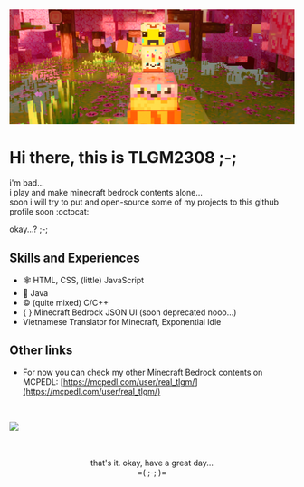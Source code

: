 <img src="images/birthdaytlv2_banner.png">

# Hi there, this is TLGM2308 ;-;

i'm bad...\
i play and make minecraft bedrock contents alone...\
soon i will try to put and open-source some of my projects to this github profile soon :octocat:

okay...? ;-;

## Skills and Experiences
* 🕸️ HTML, CSS, (little) JavaScript
* 🍵 Java
* ©️ (quite mixed) C/C++
* { } Minecraft Bedrock JSON UI (soon deprecated nooo...)
* Vietnamese Translator for Minecraft, Exponential Idle

## Other links
* For now you can check my other Minecraft Bedrock contents on MCPEDL: [https://mcpedl.com/user/real_tlgm/](https://mcpedl.com/user/real_tlgm/)

<br />

![](https://komarev.com/ghpvc/?username=TLGM2308&color=yellow&style=for-the-badge)

<br />

<p align="center">
  that's it. okay, have a great day...
  <br />
  =( ;-; )=
</p>
